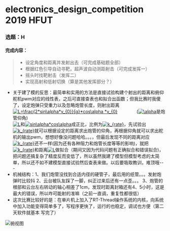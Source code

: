 # electronics_design_competition 2019 HFUT
### 选题：H
#### 完成内容：
> * 设定角度和距离并发射出去（可完成基础题全部）
> * 根据红色引导自动寻靶，超声波自动测距射击（可完成发挥一）
> * 摇头时找靶射击（发挥二）
> * 实现高射和低射切换（算是其他发挥部分？）

* 关于建了模的反思：最简单和实用的方法是直接试验构建个射出的距离和俯仰舵机pwm对应的线性表，之后可直接查表也和拟合出函数；但我比赛时我傻了，设定炮弹只受重力以及忽略炮管长度，则射出距离
<br><a href="https://www.codecogs.com/eqnedit.php?latex=L=\frac{2*sin\alpha*v_{0}}{g}*cos\alpha&space;*v_{0}" target="_blank"><img src="https://latex.codecogs.com/gif.latex?L=\frac{2*sin\alpha*v_{0}}{g}*cos\alpha&space;*v_{0}" title="L=\frac{2*sin\alpha*v_{0}}{g}*cos\alpha *v_{0}" /></a>
&emsp;&emsp;&emsp;&emsp;(<a href="https://www.codecogs.com/eqnedit.php?latex=\alpha" target="_blank"><img src="https://latex.codecogs.com/gif.latex?\alpha" title="\alpha" /></a>是炮管仰角)
<br><a href="https://www.codecogs.com/eqnedit.php?latex=L" target="_blank"><img src="https://latex.codecogs.com/gif.latex?L" title="L" /></a>和<a href="https://www.codecogs.com/eqnedit.php?latex=sin\alpha*cos\alpha" target="_blank"><img src="https://latex.codecogs.com/gif.latex?sin\alpha*cos\alpha" title="sin\alpha*cos\alpha" /></a>成正比，比例为<a href="https://www.codecogs.com/eqnedit.php?latex=k_{rate}" target="_blank"><img src="https://latex.codecogs.com/gif.latex?k_{rate}" title="k_{rate}" /></a>，先试验出<a href="https://www.codecogs.com/eqnedit.php?latex=k_{rate}" target="_blank"><img src="https://latex.codecogs.com/gif.latex?k_{rate}" title="k_{rate}" /></a>就可以根据设定的距离求出炮管的仰角，再根据仰角就可以求出舵机的输出pwm，想想好像没问题哈哈。。。，但最后发现不同的距离对应<a href="https://www.codecogs.com/eqnedit.php?latex=k_{rate}" target="_blank"><img src="https://latex.codecogs.com/gif.latex?k_{rate}" title="k_{rate}" /></a>还不一样(因为还有各种阻力和炮管长度等等的影响)，就把<a href="https://www.codecogs.com/eqnedit.php?latex=k_{rate}" target="_blank"><img src="https://latex.codecogs.com/gif.latex?k_{rate}" title="k_{rate}" /></a>和距离<a href="https://www.codecogs.com/eqnedit.php?latex=L" target="_blank"><img src="https://latex.codecogs.com/gif.latex?L" title="L" /></a>做拟合（期间又因为代码问题有正确拟合和错误拟合)，把问题还搞复杂了精度反而变低了，所以虽然我建了模型但模型考虑的太简单，所以还不如不建模型直接试验然后查表来做。以后要吸取教训，难顶哦---
* 机械结构：1、我们炮管没找到合适内径的硬管子，最后用的纸管。。。发射炮弹时比较抖 2、云台被队友踩了一脚，纠正过来后还有一点歪。。。 3、炮管的根部和云台左右转动的轴心相差了1cm，发现时距离封箱还有4、5小时，这是最大的错误，所以咋可能射的准嘛（之前一直调，重复性都很低）
* 这次比赛比较好的是：在单片机上加入了RT-Thread操作系统的内核，向系统中加入功能变得简单多了，写程序更快了，运行的也稳定，调试也方便（第二天软件就基本 写完了）

![俯视图](https://raw.githubusercontent.com/adeansHFUT/electronics_design_competition/master/今年题/照片和视频/俯视图.jpg)

